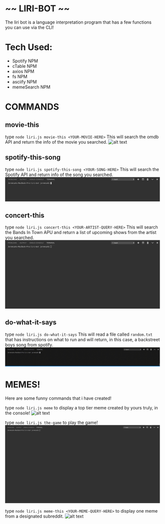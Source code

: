 # ~~ LIRI-BOT ~~
The liri bot is a language interpretation program that has a few functions you can use via the CLI!

# Tech Used:
  - Spotify NPM
  - cTable NPM
  - axios NPM
  - fs NPM
  - asciify NPM
  - memeSearch NPM



# COMMANDS


## movie-this
type `node liri.js movie-this <YOUR-MOVIE-HERE>`
This will search the omdb API and return the info of the movie you searched.
![alt text](/images/gifs/movie-this.gif "MOVIE-THIS")


## spotify-this-song
type   `node liri.js spotify-this-song <YOUR-SONG-HERE>`
This will search the Spotify API and return info of the song you searched.
![alt text](/images/gifs/spotify-this-song.gif "SPOTIFY-THIS-SONG")


## concert-this
type `node liri.js concert-this <YOUR-ARTIST-QUERY-HERE>`
This will search the Bands In Town APU and return a list of upcoming shows from the artist you 
searched.
![alt text](/images/gifs/concert-this.gif "CONCERT-THIS")


## do-what-it-says
type `node liri.js do-what-it-says`
This will read a file called `random.txt` that has instructions on what to run and will return, in this case, a backstreet boys song from spotify.
![alt text](/images/gifs/do-what-it-says.gif "DO-WHAT-IT-SAYS")



# MEMES!
Here are some funny commands that i have created!

type `node liri.js meme` to display a top tier meme created by yours truly, in the console!
![alt text](images/gifs/meme.gif "MEME")

type `node liri.js the-game` to play the game!
![alt text](images/gifs/the-game.gif "THE-GAME")

type `node liri.js meme-this <YOUR-MEME-QUERY-HERE>` to display one meme from a designated subreddit.
![alt text](images/gifs/meme-this.gif "MEME-THIS")



